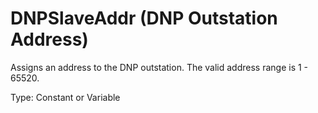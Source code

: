 # DNPSlaveAddr (DNP Outstation Address)

Assigns an address to the DNP outstation. The valid address range is 1 - 65520.

Type: Constant or Variable

